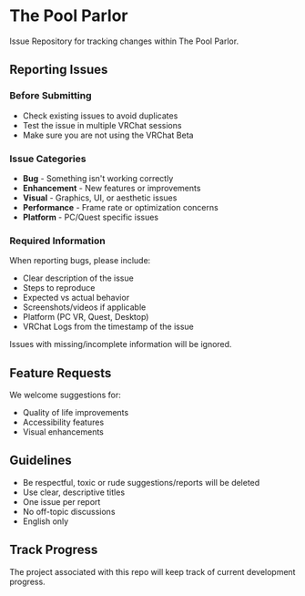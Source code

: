 # The Pool Parlor 
Issue Repository for tracking changes within The Pool Parlor.

## Reporting Issues

### Before Submitting
- Check existing issues to avoid duplicates
- Test the issue in multiple VRChat sessions
- Make sure you are not using the VRChat Beta

### Issue Categories
- **Bug** - Something isn't working correctly
- **Enhancement** - New features or improvements
- **Visual** - Graphics, UI, or aesthetic issues
- **Performance** - Frame rate or optimization concerns
- **Platform** - PC/Quest specific issues

### Required Information
When reporting bugs, please include:
- Clear description of the issue
- Steps to reproduce
- Expected vs actual behavior
- Screenshots/videos if applicable
- Platform (PC VR, Quest, Desktop)
- VRChat Logs from the timestamp of the issue

Issues with missing/incomplete information will be ignored.

## Feature Requests

We welcome suggestions for:
- Quality of life improvements
- Accessibility features
- Visual enhancements

## Guidelines

- Be respectful, toxic or rude suggestions/reports will be deleted
- Use clear, descriptive titles
- One issue per report
- No off-topic discussions
- English only

## Track Progress
The project associated with this repo will keep track of current development progress.
